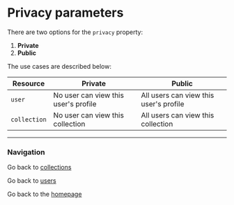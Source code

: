 # Privacy parameters
There are two options for the `privacy` property:
1. **Private**
2. **Public**

The use cases are described below:

| Resource | Private | Public |
| ------------- | ----------- | ----------- |
| `user` | No user can view this user's profile | All users can view this user's profile |
| `collection` |  No user can view this collection | All users can view this collection  |

---
### Navigation
Go back to [collections](./Resources/collections.md)

Go back to [users](./Resources/user.md)

Go back to the [homepage](https://cnjoyce1225.github.io/the-archivist/)
